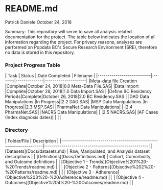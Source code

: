 README.md
================
Patrick Daniele
October 24, 2018

<p>
Summary: This repository will serve to save all analysis related documentation for the project. The table below indicates the location of all information regarding the project. For privacy reasons, analyses are performed on Popdata BC's Secure Research Environment (SRE), therefore no data is stored in this repository.
</p>
<h3>
Project Progress Table
</h3>
    | Task                      | Status | Date Completed | Filename             |
    |---------------------------|:------:|--------------|---------------------|
    |Meta-data file Creation    |Complete|October 24, 2018|0.0 Meta-Data File.SAS|
    |Data Import                |Complete|October 26, 2018|1.0 Data Import.SAS   |
    |Define BC Residency Periods|Complete|October 26, 2018|2.0 BC Residency.SAS  |
    |DAD Data Manipulations     |In Progress||2.2 DAD.SAS|
    |MSP Data Manipulations     |In Progress||2.3 MSP.SAS|
    |PharmaNet Data Manipulations| | |2.4 PharmaNet.SAS|
    |NACRS Data Manipulations| | |2.5 NACRS.SAS|
    |AF Cases (Index diagnosis dates)| | | |

<h3>
Directory
</h3>
| Folder/File                                                        | Description                                         |
|--------------------------------------------------------------------|-----------------------------------------------------|
| [Datasets](Docs/datasets.md)                                       | Raw, Manipulated, and Analysis dataset descriptions |
| [Definitions](Docs/Definitions.md)                                 | Cohort, Comorbidity, and Outcome definitions        |
| [Objective 1 - Trends](Objective%201%20-%20Trends/readme.md)       |                                                     |
| [Objective 2 - Patterns](Objective%202%20-%20Patterns/readme.md)   |                                                     |
| [Objective 3 - Adherence](Objective%203%20-%20Adherence/readme.md) |                                                     |
| [Objective 4 - Outcomes](Objective%204%20-%20Outcomes/readme.md)   |                                                     |
